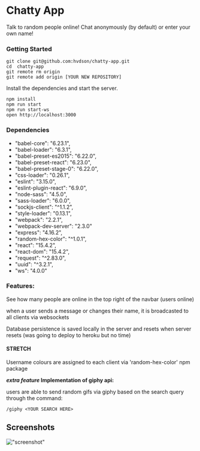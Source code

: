 Chatty App
=====================
Talk to random people online! Chat anonymously (by default) or enter your own name!

### Getting Started


```
git clone git@github.com:hvdson/chatty-app.git
cd  chatty-app 
git remote rm origin
git remote add origin [YOUR NEW REPOSITORY]
```

Install the dependencies and start the server.

```
npm install
npm run start
npm run start-ws
open http://localhost:3000
```

### Dependencies

* "babel-core": "6.23.1",
* "babel-loader": "6.3.1",
* "babel-preset-es2015": "6.22.0",
* "babel-preset-react": "6.23.0",
* "babel-preset-stage-0": "6.22.0",
* "css-loader": "0.26.1",
* "eslint": "3.15.0",
* "eslint-plugin-react": "6.9.0",
* "node-sass": "4.5.0",
* "sass-loader": "6.0.0",
* "sockjs-client": "^1.1.2",
* "style-loader": "0.13.1",
* "webpack": "2.2.1",
* "webpack-dev-server": "2.3.0"
* "express": "4.16.2",
* "random-hex-color": "^1.0.1",
* "react": "15.4.2",
* "react-dom": "15.4.2",
* "request": "^2.83.0",
* "uuid": "^3.2.1",
* "ws": "4.0.0"


### Features:
See how many people are online in the top right of the navbar (users online)

when a user sends a message or changes their name, it is broadcasted to all clients via websockets

Database persistence is saved locally in the server and resets when server resets (was going to deploy to heroku but no time)

#### STRETCH

Username colours are assigned to each client via 'random-hex-color' npm package

 <strong>*extra feature* Implementation of giphy api: </strong>
 
users are able to send random gifs via giphy based on the search query through the command:

``` 
/giphy <YOUR SEARCH HERE>
```

## Screenshots
!["screenshot"](https://github.com/hvdson/chatty-app/tree/master/docs)





